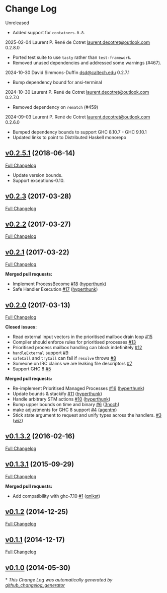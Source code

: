 # Change Log

Unreleased

* Added support for `containers-0.8`.

2025-02-04 Laurent P. René de Cotret <laurent.decotret@outlook.com> 0.2.8.0

* Ported test suite to use `tasty` rather than `test-framework`.
* Removed unused dependencies and addressed some warnings (#467).

2024-10-30  David Simmons-Duffin <dsd@caltech.edu> 0.2.7.1

* Bump dependency bound for ansi-terminal

2024-10-30 Laurent P. René de Cotret <laurent.decotret@outlook.com> 0.2.7.0

* Removed dependency on `rematch` (#459)

2024-09-03 Laurent P. René de Cotret <laurent.decotret@outlook.com> 0.2.6.0

* Bumped dependency bounds to support GHC 8.10.7 - GHC 9.10.1
* Updated links to point to Distributed Haskell monorepo

## [v0.2.5.1](https://github.com/haskell-distributed/distributed-process-client-server/tree/v0.2.5.1) (2018-06-14)
[Full Changelog](https://github.com/haskell-distributed/distributed-process-client-server/compare/v0.2.3...v0.2.5.1)

* Update version bounds.
* Support exceptions-0.10.


## [v0.2.3](https://github.com/haskell-distributed/distributed-process-client-server/tree/v0.2.3) (2017-03-28)
[Full Changelog](https://github.com/haskell-distributed/distributed-process-client-server/compare/v0.2.2...v0.2.3)

## [v0.2.2](https://github.com/haskell-distributed/distributed-process-client-server/tree/v0.2.2) (2017-03-27)
[Full Changelog](https://github.com/haskell-distributed/distributed-process-client-server/compare/v0.2.1...v0.2.2)

## [v0.2.1](https://github.com/haskell-distributed/distributed-process-client-server/tree/v0.2.1) (2017-03-22)
[Full Changelog](https://github.com/haskell-distributed/distributed-process-client-server/compare/v0.2.0...v0.2.1)

**Merged pull requests:**

- Implement ProcessBecome [\#18](https://github.com/haskell-distributed/distributed-process-client-server/pull/18) ([hyperthunk](https://github.com/hyperthunk))
- Safe Handler Execution [\#17](https://github.com/haskell-distributed/distributed-process-client-server/pull/17) ([hyperthunk](https://github.com/hyperthunk))

## [v0.2.0](https://github.com/haskell-distributed/distributed-process-client-server/tree/v0.2.0) (2017-03-13)
[Full Changelog](https://github.com/haskell-distributed/distributed-process-client-server/compare/v0.1.3.2...v0.2.0)

**Closed issues:**

- Read external input vectors in the prioritised mailbox drain loop [\#15](https://github.com/haskell-distributed/distributed-process-client-server/issues/15)
- Compiler should enforce rules for prioritised processes [\#13](https://github.com/haskell-distributed/distributed-process-client-server/issues/13)
- Prioritised process mailbox handling can block indefinitely [\#12](https://github.com/haskell-distributed/distributed-process-client-server/issues/12)
- `handleExternal` support [\#9](https://github.com/haskell-distributed/distributed-process-client-server/issues/9)
- `safeCall` and `tryCall` can fail if `resolve` throws [\#8](https://github.com/haskell-distributed/distributed-process-client-server/issues/8)
- Someone on IRC claims we are leaking file descriptors [\#7](https://github.com/haskell-distributed/distributed-process-client-server/issues/7)
- Support GHC 8 [\#5](https://github.com/haskell-distributed/distributed-process-client-server/issues/5)

**Merged pull requests:**

- Re-implement Prioritised Managed Processes [\#16](https://github.com/haskell-distributed/distributed-process-client-server/pull/16) ([hyperthunk](https://github.com/hyperthunk))
- Update bounds & stackify [\#11](https://github.com/haskell-distributed/distributed-process-client-server/pull/11) ([hyperthunk](https://github.com/hyperthunk))
- Handle arbitrary STM actions  [\#10](https://github.com/haskell-distributed/distributed-process-client-server/pull/10) ([hyperthunk](https://github.com/hyperthunk))
- Bump upper bounds on time and binary [\#6](https://github.com/haskell-distributed/distributed-process-client-server/pull/6) ([3noch](https://github.com/3noch))
- make adjustments for GHC 8 support [\#4](https://github.com/haskell-distributed/distributed-process-client-server/pull/4) ([agentm](https://github.com/agentm))
- Stick state argument to request and unify types across the handlers. [\#3](https://github.com/haskell-distributed/distributed-process-client-server/pull/3) ([wiz](https://github.com/wiz))

## [v0.1.3.2](https://github.com/haskell-distributed/distributed-process-client-server/tree/v0.1.3.2) (2016-02-16)
[Full Changelog](https://github.com/haskell-distributed/distributed-process-client-server/compare/v0.1.3.1...v0.1.3.2)

## [v0.1.3.1](https://github.com/haskell-distributed/distributed-process-client-server/tree/v0.1.3.1) (2015-09-29)
[Full Changelog](https://github.com/haskell-distributed/distributed-process-client-server/compare/v0.1.2...v0.1.3.1)

**Merged pull requests:**

- Add compatibility with ghc-7.10 [\#1](https://github.com/haskell-distributed/distributed-process-client-server/pull/1) ([qnikst](https://github.com/qnikst))

## [v0.1.2](https://github.com/haskell-distributed/distributed-process-client-server/tree/v0.1.2) (2014-12-25)
[Full Changelog](https://github.com/haskell-distributed/distributed-process-client-server/compare/v0.1.1...v0.1.2)

## [v0.1.1](https://github.com/haskell-distributed/distributed-process-client-server/tree/v0.1.1) (2014-12-17)
[Full Changelog](https://github.com/haskell-distributed/distributed-process-client-server/compare/v0.1.0...v0.1.1)

## [v0.1.0](https://github.com/haskell-distributed/distributed-process-client-server/tree/v0.1.0) (2014-05-30)


\* *This Change Log was automatically generated by [github_changelog_generator](https://github.com/skywinder/Github-Changelog-Generator)*
